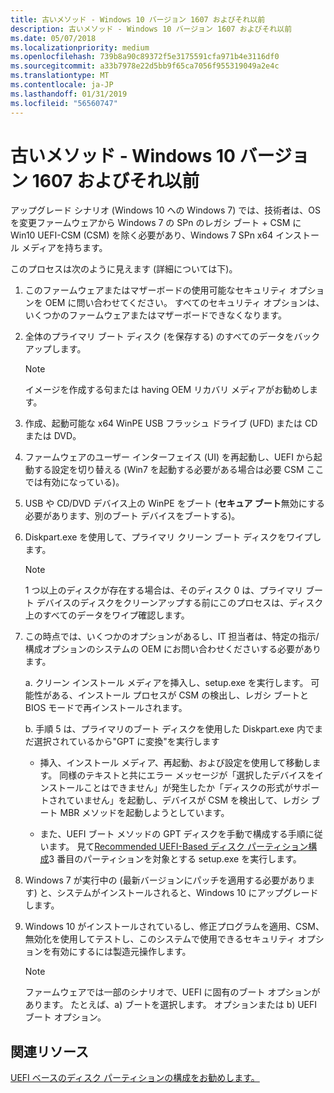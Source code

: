 ```yaml
---
title: 古いメソッド - Windows 10 バージョン 1607 およびそれ以前
description: 古いメソッド - Windows 10 バージョン 1607 およびそれ以前
ms.date: 05/07/2018
ms.localizationpriority: medium
ms.openlocfilehash: 739b8a90c89372f5e3175591cfa971b4e3116df0
ms.sourcegitcommit: a33b7978e22d5bb9f65ca7056f955319049a2e4c
ms.translationtype: MT
ms.contentlocale: ja-JP
ms.lasthandoff: 01/31/2019
ms.locfileid: "56560747"
---
```

# <a name="old-method---windows-10-version-1607-and-earlier"></a>古いメソッド - Windows 10 バージョン 1607 およびそれ以前

アップグレード シナリオ (Windows 10 への Windows 7) では、技術者は、OS を変更ファームウェアから Windows 7 の SPn のレガシ ブート + CSM に Win10 UEFI-CSM (CSM) を除く必要があり、Windows 7 SPn x64 インストール メディアを持ちます。

このプロセスは次のように見えます (詳細については下)。

1. このファームウェアまたはマザーボードの使用可能なセキュリティ オプションを OEM に問い合わせてください。 すべてのセキュリティ オプションは、いくつかのファームウェアまたはマザーボードできなくなります。

2. 全体のプライマリ ブート ディスク (を保存する) のすべてのデータをバックアップします。

    > [!NOTE]
    > イメージを作成する句または having OEM リカバリ メディアがお勧めします。

3. 作成、起動可能な x64 WinPE USB フラッシュ ドライブ (UFD) または CD または DVD。

4. ファームウェアのユーザー インターフェイス (UI) を再起動し、UEFI から起動する設定を切り替える (Win7 を起動する必要がある場合は必要 CSM ここでは有効になっている)。

5. USB や CD/DVD デバイス上の WinPE をブート (**セキュア ブート**無効にする必要があります、別のブート デバイスをブートする)。

6. Diskpart.exe を使用して、プライマリ クリーン ブート ディスクをワイプします。

    > [!NOTE]
    > 1 つ以上のディスクが存在する場合は、そのディスク 0 は、プライマリ ブート デバイスのディスクをクリーンアップする前にこのプロセスは、ディスク上のすべてのデータをワイプ確認します。

7. この時点では、いくつかのオプションがあるし、IT 担当者は、特定の指示/構成オプションのシステムの OEM にお問い合わせくださいする必要があります。

    a.   クリーン インストール メディアを挿入し、setup.exe を実行します。 可能性がある、インストール プロセスが CSM の検出し、レガシ ブートと BIOS モードで再インストールされます。

    b.   手順 5 は、プライマリのブート ディスクを使用した Diskpart.exe 内でまだ選択されているから"GPT に変換"を実行します

      - 挿入、インストール メディア、再起動、および設定を使用して移動します。 同様のテキストと共にエラー メッセージが「選択したデバイスをインストールことはできません」が発生したか「ディスクの形式がサポートされていません」を起動し、デバイスが CSM を検出して、レガシ ブート MBR メソッドを起動しようとしています。

      - また、UEFI ブート メソッドの GPT ディスクを手動で構成する手順に従います。 見て[Recommended UEFI-Based ディスク パーティション構成](https://technet.microsoft.com/library/dd744301)3 番目のパーティションを対象とする setup.exe を実行します。

8. Windows 7 が実行中の (最新バージョンにパッチを適用する必要があります) と、システムがインストールされると、Windows 10 にアップグレードします。

9. Windows 10 がインストールされているし、修正プログラムを適用、CSM、無効化を使用してテストし、このシステムで使用できるセキュリティ オプションを有効にするには製造元操作します。

    > [!NOTE]
    > ファームウェアでは一部のシナリオで、UEFI に固有のブート オプションがあります。 たとえば、a) ブートを選択します。 オプションまたは b) UEFI ブート オプション。

## <a name="related-resources"></a>関連リソース

[UEFI ベースのディスク パーティションの構成をお勧めします。](https://technet.microsoft.com/library/dd744301)
